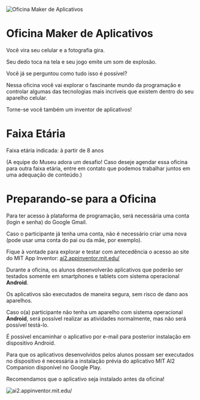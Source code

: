 ![Oficina Maker de Aplicativos](https://raw.githubusercontent.com/mc-unicamp/oficinas/master/appmaker/images/smartphone-1184883_640.png)

# Oficina Maker de Aplicativos

Você vira seu celular e a fotografia gira.

Seu dedo toca na tela e seu jogo emite um som de explosão.

Você já se perguntou como tudo isso é possível?

Nessa oficina você vai explorar o fascinante mundo da programação e controlar algumas das tecnologias mais incríveis que existem dentro do seu aparelho celular.

Torne-se você também um inventor de aplicativos!

# Faixa Etária

Faixa etária indicada: à partir de 8 anos

(A equipe do Museu adora um desafio! Caso deseje agendar essa oficina para outra faixa etária, entre em contato que podemos trabalhar juntos em uma adequação de conteúdo.)

# Preparando-se para a Oficina

Para ter acesso à plataforma de programação, será necessária uma conta (login e senha) do Google Gmail.

Caso o participante já tenha uma conta, não é necessário criar uma nova (pode usar uma conta do pai ou da mãe, por exemplo).

Fique à vontade para explorar e testar com antecedência o acesso ao site do MIT App Inventor: [ai2.appinventor.mit.edu/](http://ai2.appinventor.mit.edu/)

Durante a oficina, os alunos desenvolverão aplicativos que poderão ser testados somente em smartphones e tablets com sistema operacional **Android**.

Os aplicativos são executados de maneira segura, sem risco de dano aos aparelhos.

Caso o(a) participante não tenha um aparelho com sistema operacional **Android**, será possível realizar 
as atividades normalmente, mas não será possível testá-lo. 

É possível encaminhar o aplicativo por e-mail para posterior instalação em dispositivo Android.

Para que os aplicativos desenvolvidos pelos alunos possam ser executados no dispositivo é necessária a instalação prévia do aplicativo MIT AI2 Companion disponível no Google Play.

Recomendamos que o aplicativo seja instalado antes da oficina!

![ai2.appinventor.mit.edu/](https://producaodejogos.com/wp-content/uploads/2018/07/MIT_AI2.jpg)

